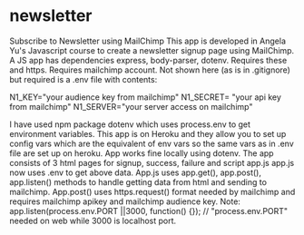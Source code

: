 # newsletter

Subscribe to Newsletter using MailChimp
This app is developed in Angela Yu's Javascript course to create a newsletter signup page using MailChimp.
A JS app has dependencies express, body-parser, dotenv. Requires these and https. Requires mailchimp account.
Not shown here (as is in .gitignore) but required is a .env file with contents:

N1_KEY="your audience key from mailchimp"
N1_SECRET= "your api key from mailchimp"
N1_SERVER="your server access on mailchimp"

I have used npm package dotenv which uses process.env to get environment variables.
This app is on Heroku and they allow you to set up config vars which are the equivalent of env vars so the same vars as in .env file are set up on heroku. App works fine locally using dotenv.
The app consists of 3 html pages for signup, success, failure and script app.js
app.js now uses .env to get above data.
App.js uses app.get(), app.post(), app.listen() methods to handle getting data from html and sending to mailchimp.
App.post() uses https.request() format needed by mailchimp and requires mailchimp apikey and mailchimp audience key.
Note: app.listen(process.env.PORT ||3000, function() {}); // "process.env.PORT" needed on web while 3000 is localhost port.
